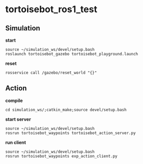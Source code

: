 # tortoisebot_ros1_test

## Simulation
**start**
```shell
source ~/simulation_ws/devel/setup.bash
roslaunch tortoisebot_gazebo tortoisebot_playground.launch
```

**reset**
```shell
rosservice call /gazebo/reset_world "{}"
```

## Action
**compile**
```shell
cd simulation_ws/;catkin_make;source devel/setup.bash
```

**start server**
```shell
source ~/simulation_ws/devel/setup.bash
rosrun tortoisebot_waypoints tortoisebot_action_server.py
```

**run client**
```shell
source ~/simulation_ws/devel/setup.bash
rosrun tortoisebot_waypoints exp_action_client.py
```
